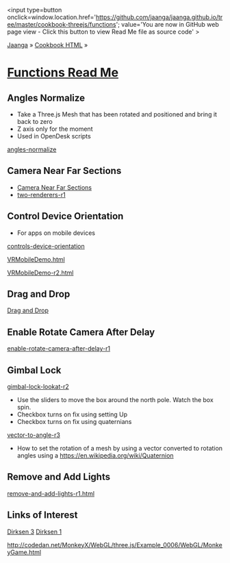 <span style=display:none; >[You are now in GitHub source code view - click this link to view Read Me file as a web page]( http://jaanga.github.io/cookbook-threejs/functions/index.html "View file as a web page." ) </span>
<input type=button onclick=window.location.href='https://github.com/jaanga/jaanga.github.io/tree/master/cookbook-threejs/functions'; value='You are now in GitHub web page view - Click this button to view Read Me file as source code' >

[Jaanga]( http://jaanga.github.io ) &raquo; [Cookbook HTML]( http://jaanga.github.io/cookbook-html/  ) &raquo;

[Functions Read Me]( index.html )
===

## Angles Normalize

* Take a Three.js Mesh that has been rotated and positioned and bring it back to zero
* Z axis only for the moment
* Used in OpenDesk scripts

[angles-normalize]( angles-normalize/angles-normalize-r1.html )

## Camera Near Far Sections

* [Camera Near Far Sections]( http://jaanga.github.io/cookbook-threejs/functions/camera-near-far-sections/functions/camera-near-far-sections-r1.html )
* [two-renderers-r1]( ./camera-near-far-sections/two-renderers-r1.html )

## Control Device Orientation

* For apps on mobile devices

[controls-device-orientation]( ./controls-device-orientation/misc_controls_deviceorientation-ta-r1.html )

[VRMobileDemo.html]( ./controls-device-orientation/VRMobileDemo.html )

[VRMobileDemo-r2.html]( ./controls-device-orientation/VRMobileDemo-r2.html )


## Drag and Drop

[Drag and Drop]( ./drag-and-drop/index.html )

## Enable Rotate Camera After Delay

[enable-rotate-camera-after-delay-r1]( enable-rotate-camera-after-delay/enable-rotate-camera-after-delay-r1.html )

## Gimbal Lock

[gimbal-lock-lookat-r2]( ./gimbal-lock/gimbal-lock-lookat-r2.html )

* Use the sliders to move the box around the north pole. Watch the box spin.
* Checkbox turns on fix using setting Up
* Checkbox turns on fix using quaternians

[vector-to-angle-r3]( ./gimbal-lock/vector-to-angle-r3.html )

* How to set the rotation of a mesh by using a vector converted to rotation angles using a https://en.wikipedia.org/wiki/Quaternion


## Remove and Add Lights

[remove-and-add-lights-r1.html]( ./remove-and-add-lights/remove-and-add-lights-r1.html )


## Links of Interest

[Dirksen 3]( http://www.smartjava.org/content/all-80-recipes-threejs-cookbook-online )
[Dirksen 1]( http://www.smartjava.org/content/all-109-examples-my-book-threejs-threejs-version-r63 )

<http://codedan.net/MonkeyX/WebGL/three.js/Example_0006/WebGL/MonkeyGame.html>
